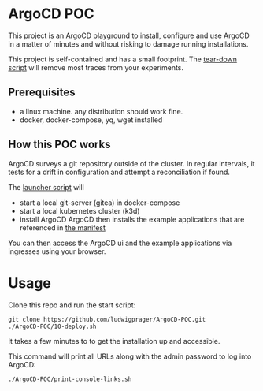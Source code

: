 # ArgoCD POC

This project is an ArgoCD playground to install, configure and use ArgoCD
in a matter of minutes and without risking to damage running installations.

This project is self-contained and has a small footprint. The [tear-down script](./90-teardown.sh) will
remove most traces from your experiments.

## Prerequisites
- a linux machine. any distribution should work fine.  
- docker, docker-compose, yq, wget installed

## How this POC works

ArgoCD surveys a git repository outside of the cluster.
In regular intervals, it tests for a drift in configuration
and attempt a reconciliation if found.

The [launcher script](./10-deploy.sh) will
- start a local git-server (gitea) in docker-compose
- start a local kubernetes cluster (k3d)
- install ArgoCD
ArgoCD then installs the example applications that are referenced in [the manifest](./manifest/application.yaml.tpl)

You can then access the ArgoCD ui and the example applications via ingresses using your browser.

# Usage
Clone this repo and run the start script:

```
git clone https://github.com/ludwigprager/ArgoCD-POC.git
./ArgoCD-POC/10-deploy.sh
```
It takes a few minutes to to get the installation up and accessible.

This command will print all URLs along with the admin password to log into ArgoCD:
```
./ArgoCD-POC/print-console-links.sh 

```
